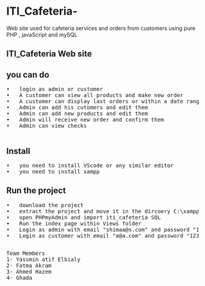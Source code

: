 # ITI_Cafeteria-
Web site used for cafeteria services and orders from customers using pure PHP , javaScript and mySQL

<h2>ITI_Cafeteria Web site</h2>
<h2>you can do</h2>
<pre>
•	login as admin or customer 
•	A customer can view all products and make new order 
•	A customer can display last orders or within a date range
•	ِAdmin can add his cutomers and edit them
•	Admin can add new products and edit them
•	Admin will receive new order and confirm them
•	Admin can view checks


</pre>

<h2>Install</h2>
<pre>
•	you need to install VScode or any similar editor
•	you need to install xampp
</pre>
<h2>Run the project</h2>
<pre>
•	download the project
•	extract the project and move it in the dircoery C:\xampp\htdocs
•	open PHPmyAdmin and import iti_cafeteria SQL
•	Run the index page within Views folder 
•	Login as admin with email "shimaa@s.com" and password "123"
•	Login as customer with email "a@a.com" and password "123"

</pre>
<pre>
Team Members
1- Yassmin atif Elbialy
2- Fatma Akram
3- Ahmed Hazem
4- Ghada
</pre>
